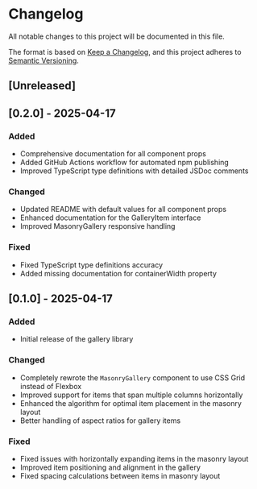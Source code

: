 # Changelog

All notable changes to this project will be documented in this file.

The format is based on [Keep a Changelog](https://keepachangelog.com/en/1.0.0/),
and this project adheres to [Semantic Versioning](https://semver.org/spec/v2.0.0.html).

## [Unreleased]

## [0.2.0] - 2025-04-17

### Added
- Comprehensive documentation for all component props
- Added GitHub Actions workflow for automated npm publishing
- Improved TypeScript type definitions with detailed JSDoc comments

### Changed
- Updated README with default values for all component props
- Enhanced documentation for the GalleryItem interface
- Improved MasonryGallery responsive handling

### Fixed
- Fixed TypeScript type definitions accuracy
- Added missing documentation for containerWidth property

## [0.1.0] - 2025-04-17

### Added
- Initial release of the gallery library

### Changed
- Completely rewrote the `MasonryGallery` component to use CSS Grid instead of Flexbox
- Improved support for items that span multiple columns horizontally
- Enhanced the algorithm for optimal item placement in the masonry layout
- Better handling of aspect ratios for gallery items

### Fixed
- Fixed issues with horizontally expanding items in the masonry layout
- Improved item positioning and alignment in the gallery
- Fixed spacing calculations between items in masonry layout 